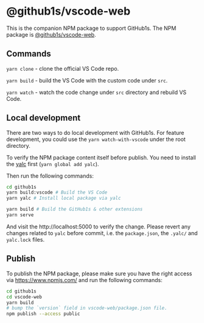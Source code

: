 # @github1s/vscode-web

This is the companion NPM package to support GitHub1s. The NPM package is [@github1s/vscode-web](https://www.npmjs.com/package/@github1s/vscode-web).

## Commands

`yarn clone` - clone the official VS Code repo.

`yarn build` - build the VS Code with the custom code under `src`.

`yarn watch` - watch the code change under `src` directory and rebuild VS Code.

## Local development

There are two ways to do local development with GitHub1s. For feature development, you could use the `yarn watch-with-vscode` under the root directory.

To verify the NPM package content itself before publish. You need to install the [yalc](https://github.com/wclr/yalc) first (`yarn global add yalc`).

Then run the following commands:

```sh
cd github1s
yarn build:vscode # Build the VS Code
yarn yalc # Install local package via yalc

yarn build # Build the GitHub1s & other extensions
yarn serve
```

And visit the http://localhost:5000 to verify the change. Please revert any changes related to `yalc` before commit, i.e. the `package.json`, the `.yalc/` and `yalc.lock` files.

## Publish

To publish the NPM package, please make sure you have the right access via https://www.npmjs.com/ and run the following commands:

```sh
cd github1s
cd vscode-web
yarn build
# bump the `version` field in vscode-web/package.json file.
npm publish --access public
```
